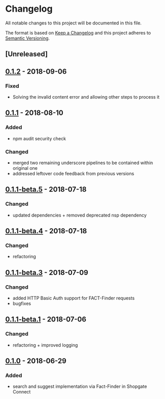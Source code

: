 # Changelog

All notable changes to this project will be documented in this file.

The format is based on [Keep a Changelog](http://keepachangelog.com/) and this project adheres to [Semantic Versioning](http://semver.org/).

## [Unreleased]

## [0.1.2] - 2018-09-06
### Fixed
- Solving the invalid content error and allowing other steps to process it

## [0.1.1] - 2018-08-10
### Added
- npm audit security check

### Changed
- merged two remaining underscore pipelines to be contained within original one
- addressed leftover code feedback from previous versions

## [0.1.1-beta.5] - 2018-07-18
### Changed
- updated dependencies + removed deprecated nsp dependency

## [0.1.1-beta.4] - 2018-07-18
### Changed
- refactoring

## [0.1.1-beta.3] - 2018-07-09
### Changed
- added HTTP Basic Auth support for FACT-Finder requests
- bugfixes

## [0.1.1-beta.1] - 2018-07-06
### Changed
- refactoring + improved logging

## [0.1.0] - 2018-06-29
### Added
- search and suggest implementation via Fact-Finder in Shopgate Connect

[0.1.2]: https://github.com/shopgate/ext-search-fact-finder/compare/v0.1.1...v0.1.2
[0.1.1]: https://github.com/shopgate/ext-search-fact-finder/compare/v0.1.0...v0.1.1
[0.1.1-beta.5]: https://github.com/shopgate/ext-search-fact-finder/compare/v0.1.1-beta.4...v0.1.1-beta.5
[0.1.1-beta.4]: https://github.com/shopgate/ext-search-fact-finder/compare/v0.1.1-beta.3...v0.1.1-beta.4
[0.1.1-beta.3]: https://github.com/shopgate/ext-search-fact-finder/compare/v0.1.1-beta.2...v0.1.1-beta.3
[0.1.1-beta.2]: https://github.com/shopgate/ext-search-fact-finder/compare/v0.1.1-beta.1...v0.1.1-beta.2
[0.1.1-beta.1]: https://github.com/shopgate/ext-search-fact-finder/compare/v0.1.0...v0.1.1-beta.1
[0.1.0]: https://github.com/shopgate/ext-search-fact-finder/tree/v0.1.0
